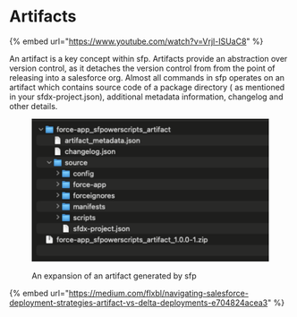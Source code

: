 # Artifacts

{% embed url="https://www.youtube.com/watch?v=Vrjl-ISUaC8" %}

An artifact is a key concept within sfp.  Artifacts  provide an abstraction over version control, as it detaches the version control from from the point of releasing into a salesforce org. Almost all commands in sfp operates on an artifact which contains source code of a package directory ( as mentioned in your sfdx-project.json), additional metadata information, changelog  and other details.&#x20;

<div data-full-width="false">

<figure><img src="../.gitbook/assets/image (1).png" alt="" width="563"><figcaption><p>An expansion of an artifact generated by sfp</p></figcaption></figure>

</div>



{% embed url="https://medium.com/flxbl/navigating-salesforce-deployment-strategies-artifact-vs-delta-deployments-e704824acea3" %}

